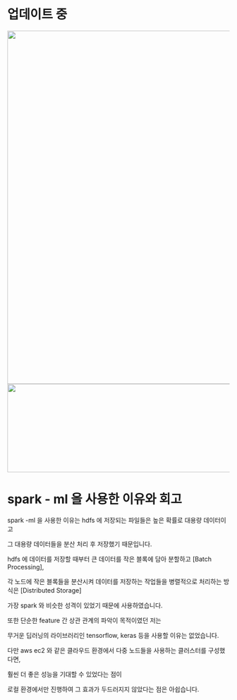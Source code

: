 # 업데이트 중

<img src = 'https://drive.google.com/uc?id=19lFF-9KWhRBQxNTB2wOHf0U7YK9t8w7f' width = 800 height = 800>
<img src = 'https://drive.google.com/uc?id=1cqgTl-pDVcuAUSRnsMXn-OJvJP3UeZwx' width = 800 height = 200>

# spark - ml 을 사용한 이유와 회고

spark -ml 을 사용한 이유는 hdfs 에 저장되는 파일들은 높은 확률로 대용량 데이터이고 

그 대용량 데이터들을 분산 처리 후 저장했기 때문입니다.

hdfs 에 데이터를 저장할 때부터 큰 데이터를 작은 블록에 담아 분할하고 [Batch Processing],

각 노드에 작은 블록들을 분산시켜 데이터를 저장하는 작업들을 병렬적으로 처리하는 방식은 [Distributed Storage] 

가장 spark 와 비슷한 성격이 있었기 때문에 사용하였습니다.

또한 단순한 feature 간 상관 관계의 파악이 목적이였던 저는 

무거운 딥러닝의 라이브러리인 tensorflow, keras 등을 사용할 이유는 없었습니다.

다만 aws ec2 와 같은 클라우드 환경에서 다중 노드들을 사용하는 클러스터를 구성했다면,

훨씬 더 좋은 성능을 기대할 수 있었다는 점이 

로컬 환경에서만 진행하여 그 효과가 두드러지지 않았다는 점은 아쉽습니다. 
